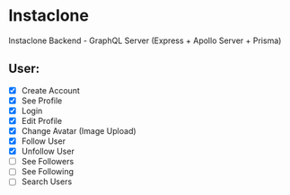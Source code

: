 # Instaclone

Instaclone Backend - GraphQL Server (Express + Apollo Server + Prisma)

## User:

- [x] Create Account
- [x] See Profile
- [x] Login
- [x] Edit Profile
- [x] Change Avatar (Image Upload)
- [x] Follow User
- [x] Unfollow User
- [ ] See Followers
- [ ] See Following
- [ ] Search Users

